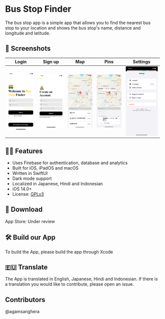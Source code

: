 

# Bus Stop Finder

The bus stop app is a simple app that allows you to find the nearest bus stop to your location and shows the bus stop's name, distance and longitude and latitude.

## 📱 Screenshots

| Login  | Sign up   | Map    | Pins  | Settings  |
| ------------ | ------------ | ------------ | -------------- | ----------- |
| ![Login](Images/en_01.png) | ![Sign up](Images/en_02.png) | ![Map](Images/en_03.png) | ![Pins](Images/en_04.png) | ![Login](Images/en_05.png) |

## 🧙‍♂️ Features

* Uses Firebase for authentication, database and analytics
* Built for iOS, iPadOS and macOS
* Written in SwiftUI
* Dark mode support
* Localized in Japanese, Hindi and Indonesian
* iOS 14.0+
* License: [GPLv3](https://github.com/iarata/bus-stop-finder/LICENSE)

## 🤳 Download

App Store: Under review

## 🛠 Build our App

To build the App, please build the app through Xcode

## 🇪🇺 Translate

The App is translated in English, Japanese, Hindi and Indonesian. If there is a translation you would like to contribute, please open an issue.

## Contributors
@agamsanghera
